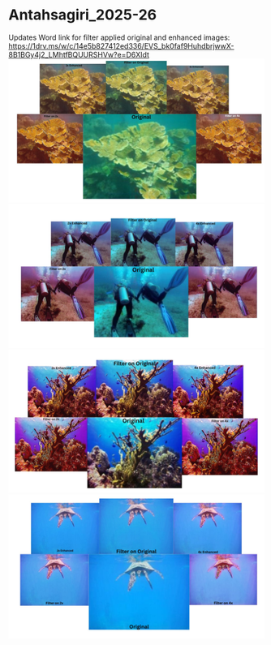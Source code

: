 # Antahsagiri_2025-26
Updates 
Word link for filter applied original and enhanced images: https://1drv.ms/w/c/14e5b827412ed336/EVS_bk0faf9HuhdbrjwwX-8B1BGy4j2_LMhtfBQUURSHVw?e=D6XIdt
<img src="img1.jpg" >
<img src="img2.jpg" >
<img src="img3.jpg" >
<img src="img4.jpg" >

